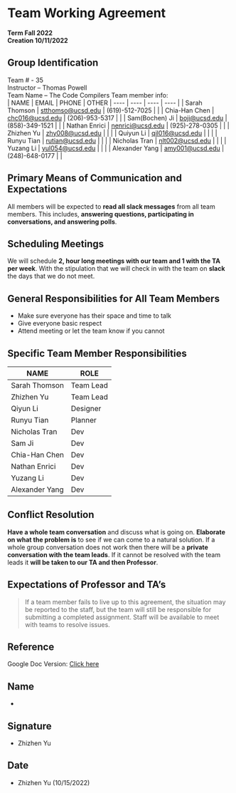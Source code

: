 # Team Working Agreement
**Term Fall 2022**  
**Creation 10/11/2022**

## Group Identification
Team # - 35  
Instructor – Thomas Powell  
Team Name – The Code Compilers
Team member info:  
| NAME | EMAIL | PHONE | OTHER
| ---- | ---- | ---- | ---- |
| Sarah Thomson | [stthomso@ucsd.edu](stthomso@ucsd.edu) | (619)-512-7025 | |
| Chia-Han Chen | [chc016@ucsd.edu](chc016@ucsd.edu) | (206)-953-5317 | |
| Sam(Bochen) Ji | [boji@ucsd.edu](boji@ucsd.edu) | (858)-349-1521 | |
| Nathan Enrici | [nenrici@ucsd.edu](nenrici@ucsd.edu) | (925)-278-0305 | |
| Zhizhen Yu | [zhy008@ucsd.edu](zhy008@ucsd.edu) | | |
| Quiyun Li | [qil016@ucsd.edu](qil016@ucsd.edu) | | |
| Runyu Tian | [rutian@ucsd.edu](rutian@ucsd.edu) | | |
| Nicholas Tran | [nlt002@ucsd.edu](nlt002@ucsd.edu) | | |
| Yuzang Li | [yul054@ucsd.edu](yul054@ucsd.edu) | | |
| Alexander Yang | [amy001@ucsd.edu](amy001@ucsd.edu) | (248)-648-0177 | |

## Primary Means of Communication and Expectations
All members will be expected to **read all slack messages** from all team members. This includes, **answering questions, participating in conversations, and answering polls**.

## Scheduling Meetings
We will schedule **2, hour long meetings with our team and 1 with the TA per week**. With the stipulation that we will check in with the team on **slack** the days that we do not meet. 

## General Responsibilities for All Team Members
- Make sure everyone has their space and time to talk
- Give everyone basic respect
- Attend meeting or let the team know if you cannot

## Specific Team Member Responsibilities
| NAME | ROLE 
| ---- | ---- |
| Sarah Thomson | Team Lead |
| Zhizhen Yu | Team Lead |
| Qiyun Li | Designer |
| Runyu Tian | Planner |
| Nicholas Tran | Dev |
| Sam Ji | Dev |
| Chia-Han Chen| Dev |
| Nathan Enrici | Dev |
| Yuzang Li | Dev |
| Alexander Yang | Dev |

## Conflict Resolution
**Have a whole team conversation** and discuss what is going on. **Elaborate on what the problem is** to see if we can come to a natural solution. If a whole group conversation does not work then there will be a **private conversation with the team leads**. If it cannot be resolved with the team leads it **will be taken to our TA and then Professor**.

## Expectations of Professor and TA’s
> If a team member fails to live up to this agreement, the situation may be reported to the staff, but the team will still be responsible for submitting a completed assignment. Staff will be available to meet with teams to resolve issues.

## Reference
Google Doc Version: [Click here](https://docs.google.com/document/d/1iYxOyPoopHoAeEFMpbMH0u2MPdNPgqWqGOEqK0EE1PQ/edit#)

## Name
*
## Signature
*  Zhizhen Yu
## Date
*  Zhizhen Yu (10/15/2022)
